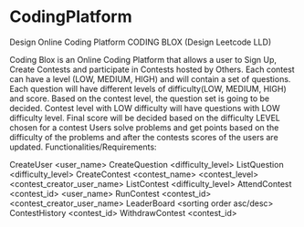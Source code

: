 # CodingPlatform

Design Online Coding Platform CODING BLOX (Design Leetcode LLD)

Coding Blox is an Online Coding Platform that allows a user to Sign Up, Create Contests and participate in Contests hosted by Others.
Each contest can have a level (LOW, MEDIUM, HIGH) and will contain a set of questions.
Each question will have different levels of difficulty(LOW, MEDIUM, HIGH) and score.
Based on the contest level, the question set is going to be decided. Contest level with LOW difficulty will have questions with LOW difficulty level.
Final score will be decided based on the difficulty LEVEL chosen for a contest
Users solve problems and get points based on the difficulty of the problems and after the contests scores of the users are updated.
Functionalities/Requirements:

CreateUser <user_name>
CreateQuestion <difficulty_level>
ListQuestion <difficulty_level>
CreateContest <contest_name> <contest_level> <contest_creator_user_name>
ListContest <difficulty_level>
AttendContest <contest_id> <user_name>
RunContest <contest_id> <contest_creator_user_name>
LeaderBoard <sorting order asc/desc>
ContestHistory <contest_id>
WithdrawContest <contest_id>
